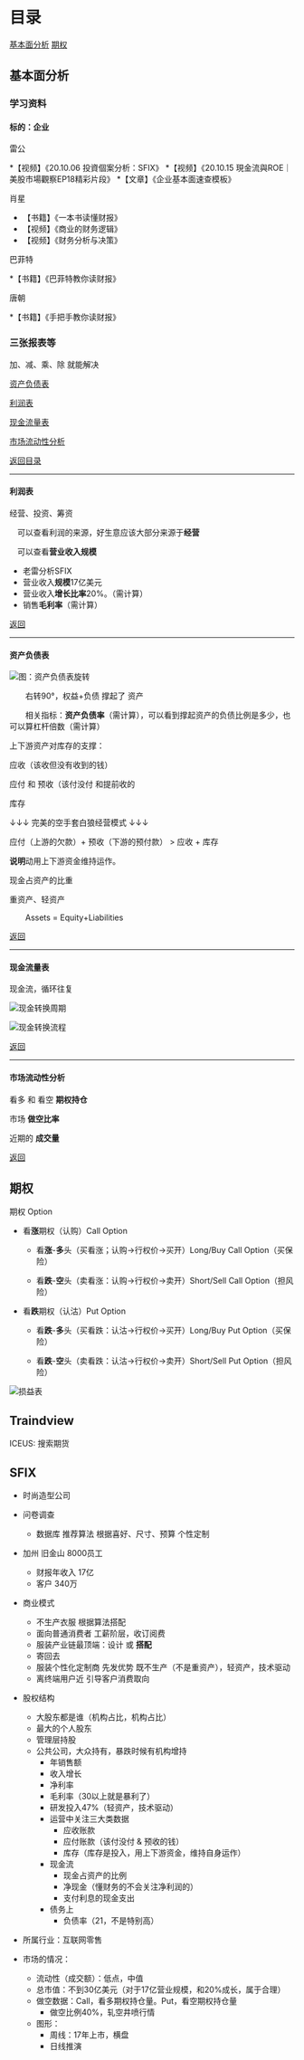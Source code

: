 # 目录

[基本面分析](#基本面分析)
[期权](#期权)

## 基本面分析

### 学习资料

#### 标的：企业

雷公

*【视频】《20.10.06 投資個案分析：SFIX》
*【视频】《20.10.15 現金流與ROE｜美股市場觀察EP18精彩片段》
*【文章】《企业基本面速查模板》

肖星

* 【书籍】《一本书读懂财报》
* 【视频】《商业的财务逻辑》
* 【视频】《财务分析与决策》

巴菲特

*【书籍】《巴菲特教你读财报》 

唐朝

*【书籍】《手把手教你读财报》



### 三张报表等

加、减、乘、除 就能解决

[资产负债表](#资产负债表)

[利润表](#利润表)

[现金流量表](#现金流量表)

[市场流动性分析](#市场流动性分析)

[返回目录](#目录)

---

#### 利润表

经营、投资、筹资

&emsp;可以查看利润的来源，好生意应该大部分来源于**经营**

&emsp;可以查看**营业收入规模**

* 老雷分析SFIX
* 营业收入**规模**17亿美元
* 营业收入**增长比率**20%。（需计算）
* 销售**毛利率**（需计算）

[返回](#三张报表等)

---

#### 资产负债表

![图：资产负债表旋转](2020-10-22-06-46-13.png)

&emsp;&emsp;右转90°，权益+负债 撑起了 资产

&emsp;&emsp;相关指标：**资产负债率**（需计算），可以看到撑起资产的负债比例是多少，也可以算杠杆倍数（需计算）

上下游资产对库存的支撑：

应收（该收但没有收到的钱）

应付 和 预收（该付没付 和提前收的

库存

↓↓↓ 完美的空手套白狼经营模式 ↓↓↓

应付（上游的欠款）+ 预收（下游的预付款） > 应收 + 库存

**说明**动用上下游资金维持运作。

现金占资产的比重

重资产、轻资产

&emsp;&emsp;Assets = Equity+Liabilities

[返回](#三张报表等)

---

#### 现金流量表

现金流，循环往复

![现金转换周期](2020-10-22-06-50-58.png)

![现金转换流程](2020-10-22-06-51-25.png)

[返回](#三张报表等)

---

#### 市场流动性分析

看多 和 看空 **期权持仓**

市场 **做空比率**

近期的 **成交量**

[返回](#三张报表等)

## 期权

期权 Option

* 看**涨**期权（认购）Call Option

  * 看**涨**-**多**头（买看涨；认购->行权价->买开）Long/Buy Call Option（买保险）

  * 看**跌**-**空**头（卖看涨：认购->行权价->卖开）Short/Sell Call Option（担风险）

* 看**跌**期权（认沽）Put Option
  
  * 看**跌**-**多**头（买看跌：认沽->行权价->买开）Long/Buy Put Option（买保险）
  
  * 看**跌**-**空**头（卖看跌：认沽->行权价->卖开）Short/Sell Put Option（担风险）

![损益表](2020-10-27-03-41-14.png)

## Traindview

ICEUS: 搜索期货

## SFIX

* 时尚造型公司

* 问卷调查
  * 数据库 推荐算法 根据喜好、尺寸、预算 个性定制
* 加州 旧金山 8000员工
  * 财报年收入 17亿
  * 客户 340万
* 商业模式
  * 不生产衣服 根据算法搭配
  * 面向普通消费者 工薪阶层，收订阅费
  * 服装产业链最顶端：设计 或 **搭配**
  * 寄回去
  * 服装个性化定制商 先发优势 既不生产（不是重资产），轻资产，技术驱动
  * 离终端用户近 引导客户消费取向
* 股权结构
  * 大股东都是谁（机构占比，机构占比）
  * 最大的个人股东
  * 管理层持股
  * 公共公司，大众持有，暴跌时候有机构增持
    * 年销售额
    * 收入增长
    * 净利率
    * 毛利率（30以上就是暴利了）
    * 研发投入47%（轻资产，技术驱动）
    * 运营中关注三大类数据
      * 应收账款
      * 应付账款（该付没付 & 预收的钱）
      * 库存（库存是投入，用上下游资金，维持自身运作）
    * 现金流
      * 现金占资产的比例
      * 净现金（懂财务的不会关注净利润的）
      * 支付利息的现金支出
    * 债务上
      * 负债率（21，不是特别高）
* 所属行业：互联网零售
* 市场的情况：
  * 流动性（成交额）：低点，中值
  * 总市值：不到30亿美元（对于17亿营业规模，和20%成长，属于合理）
  * 做空数据：Call，看多期权持仓量。Put，看空期权持仓量
    * 做空比例40%，轧空井喷行情
  * 图形：
    * 周线：17年上市，横盘
    * 日线推演
